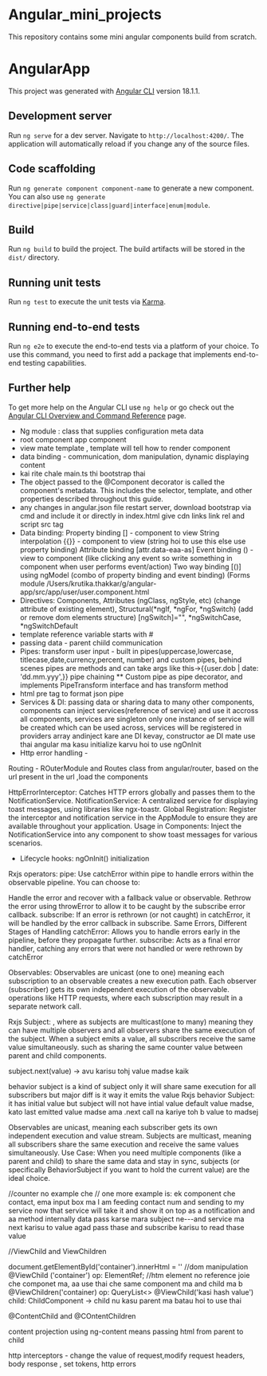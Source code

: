 # Angular_mini_projects
This repository contains some mini angular components build from scratch.
# AngularApp

This project was generated with [Angular CLI](https://github.com/angular/angular-cli) version 18.1.1.

## Development server

Run `ng serve` for a dev server. Navigate to `http://localhost:4200/`. The application will automatically reload if you change any of the source files.

## Code scaffolding

Run `ng generate component component-name` to generate a new component. You can also use `ng generate directive|pipe|service|class|guard|interface|enum|module`.

## Build

Run `ng build` to build the project. The build artifacts will be stored in the `dist/` directory.

## Running unit tests

Run `ng test` to execute the unit tests via [Karma](https://karma-runner.github.io).

## Running end-to-end tests

Run `ng e2e` to execute the end-to-end tests via a platform of your choice. To use this command, you need to first add a package that implements end-to-end testing capabilities.

## Further help

To get more help on the Angular CLI use `ng help` or go check out the [Angular CLI Overview and Command Reference](https://angular.dev/tools/cli) page.



- Ng module : class that supplies configuration meta data
- root component app component
- view mate template , template will tell how to render component
- data binding - communication, dom manipulation, dynamic displaying content
- kai rite chale main.ts thi bootstrap thai
- The object passed to the @Component decorator is called the component's metadata. This includes the selector, template, and other properties described throughout this guide.
- any changes in angular.json file restart server, download bootstrap via cmd and include it or directly in index.html give cdn links link rel and script src tag
- Data binding:
Property binding []  - component to view 
String interpolation {{}} - component to view (string hoi to use this else use property binding)
Attribute binding [attr.data-eaa-as]
Event binding () - view to component (like clicking any event so write something in component when user performs event/action)
Two way binding [()] using ngModel (combo of property binding and event binding) (Forms module
/Users/krutika.thakkar/g/angular-app/src/app/user/user.component.html
- Directives: Components, Attributes (ngClass, ngStyle, etc) (change attribute of existing element), Structural(*ngIf, *ngFor, *ngSwitch) (add or remove dom elements structure)
[ngSwitch]="", *ngSwitchCase, *ngSwitchDefault
- template reference variable starts with #
- passing data - parent chiild communication
- Pipes: transform user input - built in pipes(uppercase,lowercase, titlecase,date,currency,percent, number) and custom pipes, behind scenes pipes are methods and can take args like this->{{user.dob | date: 'dd.mm.yyy',}} pipe chaining
** Custom pipe as pipe decorator, and implements PipeTransform interface and has transform method
- html pre tag to format json pipe
- Services & DI: passing data or sharing data to many other components, components can inject services(reference of service) and use it accross all components, services are singleton only one instance of service will be created which can be used across, services will be registered in providers array andinject kare ane DI kevay, constructor ae DI mate use thai angular ma kasu initialize karvu hoi to use ngOnInit
- Http error handling - 

Routing - ROuterModule and Routes class from angular/router, based on the url present in the url ,load the components

HttpErrorInterceptor: Catches HTTP errors globally and passes them to the NotificationService.
NotificationService: A centralized service for displaying toast messages, using libraries like ngx-toastr.
Global Registration: Register the interceptor and notification service in the AppModule to ensure they are available throughout your application.
Usage in Components: Inject the NotificationService into any component to show toast messages for various scenarios.
- Lifecycle hooks:
ngOnInit() initialization



Rxjs operators:
pipe: Use catchError within pipe to handle errors within the observable pipeline. You can choose to:

Handle the error and recover with a fallback value or observable.
Rethrow the error using throwError to allow it to be caught by the subscribe error callback.
subscribe: If an error is rethrown (or not caught) in catchError, it will be handled by the error callback in subscribe.
Same Errors, Different Stages of Handling
catchError: Allows you to handle errors early in the pipeline, before they propagate further.
subscribe: Acts as a final error handler, catching any errors that were not handled or were rethrown by catchError

Observables:
Observables are unicast (one to one) meaning each subscription to an observable creates a new execution path. Each observer (subscriber) gets its own independent execution of the observable.
operations like HTTP requests, where each subscription may result in a separate network call.

Rxjs Subject:
, where as subjects are multicast(one to many)
meaning they can have multiple observers and all observers share the same execution of the subject. When a subject emits a value, all subscribers receive the same value simultaneously.
 such as sharing the same counter value between parent and child components.

 subject.next(value) -> avu karisu tohj value madse kaik


behavior subject is a kind of subject only it will share same execution for all subscribers but major diff is it way it emits the value
Rxjs behavior Subject: it has initial value but subject will not have intial value
default value madse, kato last emitted value madse
ama .next call na kariye toh b value to madsej

Observables are unicast, meaning each subscriber gets its own independent execution and value stream.
Subjects are multicast, meaning all subscribers share the same execution and receive the same values simultaneously.
Use Case: When you need multiple components (like a parent and child) to share the same data and stay in sync, subjects (or specifically BehaviorSubject if you want to hold the current value) are the ideal choice.


//counter no example che
// one more example is: ek component che contact, ema input box ma I am feeding contact num and sending to my service
now that service will take it and show it on top as a notification and aa method internally data pass karse mara subject ne---and service ma next karisu to value agad pass thase and subscribe karisu to read thase value

//ViewChild and ViewChildren
<div id ="container"></div>
document.getElementById('container').innerHtml = '' //dom manipulation
@ViewChild ('container') op: ElementRef; //htm element no reference joie che componet ma, aa use thai che same component ma and child ma b
@ViewChildren('container) op: QueryList<>
@ViewChild('kasi hash value') child: ChildComponent -> child nu kasu parent ma batau hoi to use thai

@ContentChild and @COntentChildren

content projection using ng-content means passing html from parent to child

http interceptors - change the value of request,modify request headers, body response , set tokens, http errors